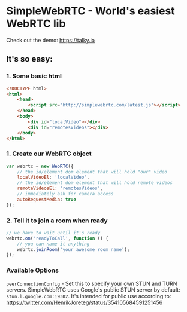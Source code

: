 # SimpleWebRTC - World's easiest WebRTC lib

Check out the demo: https://talky.io


## It's so easy:

### 1. Some basic html

```html
<!DOCTYPE html>
<html>
    <head>
        <script src="http://simplewebrtc.com/latest.js"></script> 
    </head>
    <body>
        <div id="localVideo"></div>
        <div id="remotesVideos"></div>
    </body>
</html>

```

### 1. Create our WebRTC object

```js
var webrtc = new WebRTC({
    // the id/element dom element that will hold "our" video
    localVideoEl: 'localVideo',
    // the id/element dom element that will hold remote videos
    remoteVideosEl: 'remotesVideos',
    // immediately ask for camera access
    autoRequestMedia: true
});
```

### 2. Tell it to join a room when ready

```js
// we have to wait until it's ready
webrtc.on('readyToCall', function () {
    // you can name it anything
    webrtc.joinRoom('your awesome room name');
});
```

### Available Options


`peerConnectionConfig` - Set this to specify your own STUN and TURN servers. SimpleWebRTC uses Google's public STUN server by default: `stun.l.google.com:19302`. It's intended for public use according to: https://twitter.com/HenrikJoreteg/status/354105684591251456

